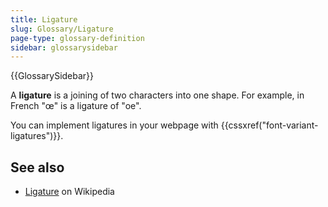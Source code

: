 ```yaml
---
title: Ligature
slug: Glossary/Ligature
page-type: glossary-definition
sidebar: glossarysidebar
---
```


{{GlossarySidebar}}

A **ligature** is a joining of two characters into one shape. For example, in French "œ" is a ligature of "oe".

You can implement ligatures in your webpage with {{cssxref("font-variant-ligatures")}}.

## See also

- [Ligature](https://en.wikipedia.org/wiki/Typographic_ligature) on Wikipedia
